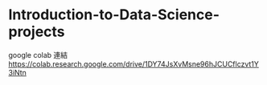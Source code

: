 # Introduction-to-Data-Science-projects
google colab 連結
https://colab.research.google.com/drive/1DY74JsXvMsne96hJCUCflczvt1Y3iNtn
